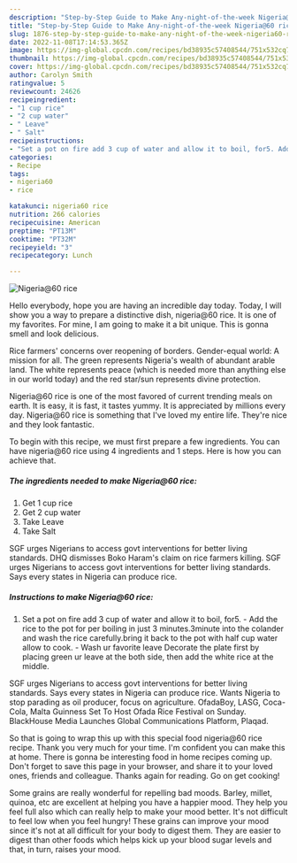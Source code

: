 ```yaml
---
description: "Step-by-Step Guide to Make Any-night-of-the-week Nigeria@60 rice"
title: "Step-by-Step Guide to Make Any-night-of-the-week Nigeria@60 rice"
slug: 1876-step-by-step-guide-to-make-any-night-of-the-week-nigeria60-rice
date: 2022-11-08T17:14:53.365Z
image: https://img-global.cpcdn.com/recipes/bd38935c57408544/751x532cq70/nigeria60-rice-recipe-main-photo.jpg
thumbnail: https://img-global.cpcdn.com/recipes/bd38935c57408544/751x532cq70/nigeria60-rice-recipe-main-photo.jpg
cover: https://img-global.cpcdn.com/recipes/bd38935c57408544/751x532cq70/nigeria60-rice-recipe-main-photo.jpg
author: Carolyn Smith
ratingvalue: 5
reviewcount: 24626
recipeingredient:
- "1 cup rice"
- "2 cup water"
- " Leave"
- " Salt"
recipeinstructions:
- "Set a pot on fire add 3 cup of water and allow it to boil, for5. Add the rice to the pot for per boiling in just 3 minutes.3minute into the colander and wash the rice carefully.bring it back to the pot with half cup water allow to cook. Wash ur favorite leave Decorate the plate first by placing green ur leave at the both side, then add the white rice at the middle."
categories:
- Recipe
tags:
- nigeria60
- rice

katakunci: nigeria60 rice 
nutrition: 266 calories
recipecuisine: American
preptime: "PT13M"
cooktime: "PT32M"
recipeyield: "3"
recipecategory: Lunch

---
```



![Nigeria@60 rice](https://img-global.cpcdn.com/recipes/bd38935c57408544/751x532cq70/nigeria60-rice-recipe-main-photo.jpg)

Hello everybody, hope you are having an incredible day today. Today, I will show you a way to prepare a distinctive dish, nigeria@60 rice. It is one of my favorites. For mine, I am going to make it a bit unique. This is gonna smell and look delicious.

Rice farmers&#39; concerns over reopening of borders. Gender-equal world: A mission for all. The green represents Nigeria&#39;s wealth of abundant arable land. The white represents peace (which is needed more than anything else in our world today) and the red star/sun represents divine protection.

Nigeria@60 rice is one of the most favored of current trending meals on earth. It is easy, it is fast, it tastes yummy. It is appreciated by millions every day. Nigeria@60 rice is something that I've loved my entire life. They're nice and they look fantastic.


To begin with this recipe, we must first prepare a few ingredients. You can have nigeria@60 rice using 4 ingredients and 1 steps. Here is how you can achieve that.

<!--inarticleads1-->

##### The ingredients needed to make Nigeria@60 rice:

1. Get 1 cup rice
1. Get 2 cup water
1. Take  Leave
1. Take  Salt


SGF urges Nigerians to access govt interventions for better living standards. DHQ dismisses Boko Haram&#39;s claim on rice farmers killing. SGF urges Nigerians to access govt interventions for better living standards. Says every states in Nigeria can produce rice. 

<!--inarticleads2-->

##### Instructions to make Nigeria@60 rice:

1. Set a pot on fire add 3 cup of water and allow it to boil, for5. - Add the rice to the pot for per boiling in just 3 minutes.3minute into the colander and wash the rice carefully.bring it back to the pot with half cup water allow to cook. - Wash ur favorite leave Decorate the plate first by placing green ur leave at the both side, then add the white rice at the middle.


SGF urges Nigerians to access govt interventions for better living standards. Says every states in Nigeria can produce rice. Wants Nigeria to stop parading as oil producer, focus on agriculture. OfadaBoy, LASG, Coca-Cola, Malta Guinness Set To Host Ofada Rice Festival on Sunday. BlackHouse Media Launches Global Communications Platform, Plaqad. 

So that is going to wrap this up with this special food nigeria@60 rice recipe. Thank you very much for your time. I'm confident you can make this at home. There is gonna be interesting food in home recipes coming up. Don't forget to save this page in your browser, and share it to your loved ones, friends and colleague. Thanks again for reading. Go on get cooking!

Some grains are really wonderful for repelling bad moods. Barley, millet, quinoa, etc are excellent at helping you have a happier mood. They help you feel full also which can really help to make your mood better. It's not difficult to feel low when you feel hungry! These grains can improve your mood since it's not at all difficult for your body to digest them. They are easier to digest than other foods which helps kick up your blood sugar levels and that, in turn, raises your mood.
